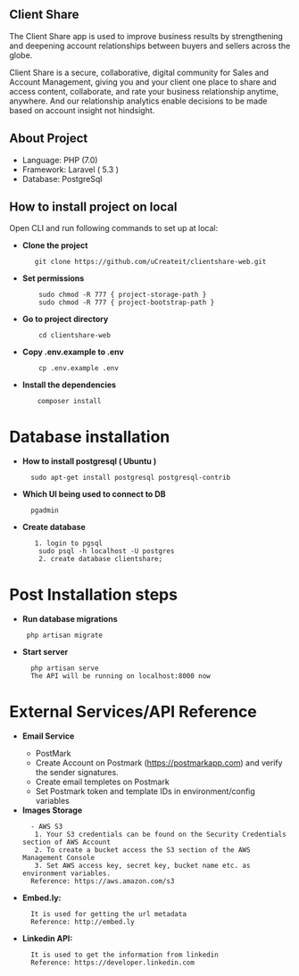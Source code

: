 ## Client Share

The Client Share app is used to improve business results by strengthening and deepening account relationships between buyers and sellers across the globe.

Client Share is a secure, collaborative, digital community for Sales and Account Management, giving you and your client one place to share and access content, collaborate, and rate your business relationship anytime, anywhere. And our relationship analytics enable decisions to be made based on account insight not hindsight.

## About Project

- Language: PHP (7.0)
- Framework: Laravel ( 5.3 )
- Database: PostgreSql

## How to install project on local
  
   Open CLI and run following commands to set up at local:
   - **Clone the project**
        >
            git clone https://github.com/uCreateit/clientshare-web.git

  - **Set permissions**
       >
            sudo chmod -R 777 { project-storage-path }
            sudo chmod -R 777 { project-bootstrap-path }

  - **Go to project directory**
       >
            cd clientshare-web

  - **Copy .env.example to .env**
       >
            cp .env.example .env

- **Install the dependencies**    
>
           composer install
  


# Database installation
- **How to install postgresql ( Ubuntu )**
    >
        sudo apt-get install postgresql postgresql-contrib
- **Which UI being used to connect to DB**
    >
        pgadmin
- **Create  database**
    >
         1. login to pgsql
          sudo psql -h localhost -U postgres    
          2. create database clientshare;

# Post Installation steps
 - **Run database migrations**
    >
        php artisan migrate

- **Start server**
    >
        php artisan serve
        The API will be running on localhost:8000 now

# External Services/API Reference
- **Email Service**
    >
	 - PostMark
	 - Create Account on Postmark (https://postmarkapp.com) and verify the sender signatures.
	 - Create email templetes on Postmark
	 - Set Postmark token and template IDs in environment/config variables
- **Images Storage**
    >
        - AWS S3
         1. Your S3 credentials can be found on the Security Credentials section of AWS Account
         2. To create a bucket access the S3 section of the AWS Management Console
         3. Set AWS access key, secret key, bucket name etc. as environment variables.
        Reference: https://aws.amazon.com/s3

- **Embed.ly:**
   >
        It is used for getting the url metadata
        Reference: http://embed.ly

- **Linkedin API:**
   >
        It is used to get the information from linkedin
        Reference: https://developer.linkedin.com
